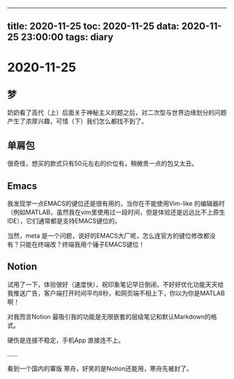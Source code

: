 
---
title: 2020-11-25
toc: 2020-11-25
data: 2020-11-25 23:00:00
tags: diary
---


# 2020-11-25

## 梦

奶奶看了高代（上）后面关于神秘主义的题之后，对二次型与世界边缘划分的问题产生了浓厚兴趣，可惜（下）我们怎么都找不到了。

## 单肩包

很奇怪，想买的款式只有50元左右的价位有，稍微贵一点的包又太丑。

## Emacs

我发现学一点EMACS的键位还是很有用的，当你在不能使用Vim-like 的编辑器时（例如MATLAB，虽然我在vim里使用过一段时间，但是体验还是远远比不上原生IDE），它们通常都是支持EMACS键位的。

当然，meta 是一个问题，说好的EMACS大厂呢，怎么连官方的键位修改都没有？只能在终端改？终端我用个锤子EMACS键位！

## Notion

试用了一下，体验很好（速度快），祝印象笔记早日倒闭，不好好优化功能天天给我推送广告，客户端打开时间平均8秒，和网页端不相上下，你以为你是MATLAB啊！

对我而言Notion 最吸引我的功能是无限嵌套的层级笔记和默认Markdown的格式。

硬伤是连接不稳定，手机App 直接连不上。

……

看到一个国内的寨版 寒舟，好笑的是Notion还能用，寒舟先被封了。



